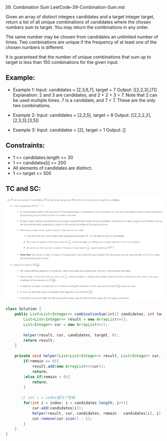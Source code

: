39. Combination Sum
LeetCode-39-Combination-Sum.md


Given an array of distinct integers candidates and a target integer target, return a list of all unique combinations of candidates where the chosen numbers sum to target. You may return the combinations in any order.

The same number may be chosen from candidates an unlimited number of times. Two combinations are unique if the frequency of at least one of the chosen numbers is different.

It is guaranteed that the number of unique combinations that sum up to target is less than 150 combinations for the given input.

 
## Example:
+ Example 1:
Input: candidates = [2,3,6,7], target = 7
Output: [[2,2,3],[7]]
Explanation:
2 and 3 are candidates, and 2 + 2 + 3 = 7. Note that 2 can be used multiple times.
7 is a candidate, and 7 = 7.
These are the only two combinations.

+ Example 2:
Input: candidates = [2,3,5], target = 8
Output: [[2,2,2,2],[2,3,3],[3,5]]

+ Example 3:
Input: candidates = [2], target = 1
Output: []
 

## Constraints:
+ 1 <= candidates.length <= 30
+ 1 <= candidates[i] <= 200
+ All elements of candidates are distinct.
+ 1 <= target <= 500

## TC and SC:

![31](images/31-TC+SC.png)

```java
class Solution {
    public List<List<Integer>> combinationSum(int[] candidates, int target) {
        List<List<Integer>> result = new ArrayList<>();
        List<Integer> cur = new ArrayList<>();
        
        helper(result, cur, candidates, target, 0);
        return result;
    }
    
    private void helper(List<List<Integer>> result, List<Integer> cur, int[] candidates, int remain, int index){
        if(remain == 0){
            result.add(new ArrayList<>(cur));
            return;
        }else if(remain < 0){
            return;
        }
        
       // int i = index是为了剪枝
        for(int i = index; i < candidates.length; i++){
            cur.add(candidates[i]);
            helper(result, cur, candidates, remain - candidates[i], i);//Index = i. 为了剪枝
            cur.remove(cur.size() - 1);
        }
    }
}
```

